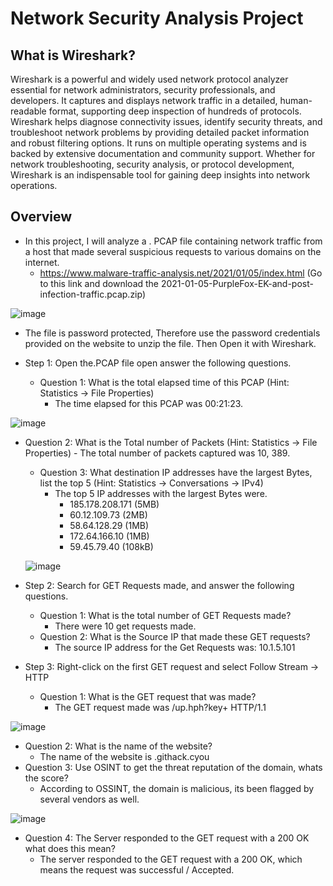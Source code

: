 # Network Security Analysis Project

<h2> What is Wireshark? </h2> Wireshark is a powerful and widely used network protocol analyzer essential for network administrators, security professionals, and developers. It captures and displays network traffic in a detailed, human-readable format, supporting deep inspection of hundreds of protocols. Wireshark helps diagnose connectivity issues, identify security threats, and troubleshoot network problems by providing detailed packet information and robust filtering options. It runs on multiple operating systems and is backed by extensive documentation and community support. Whether for network troubleshooting, security analysis, or protocol development, Wireshark is an indispensable tool for gaining deep insights into network operations.
<h2> Overview</h2>


- In this project, I will analyze a . PCAP file containing network traffic from a host that made several suspicious requests to various domains on the internet.
   - https://www.malware-traffic-analysis.net/2021/01/05/index.html (Go to this link and download the 2021-01-05-PurpleFox-EK-and-post-infection-traffic.pcap.zip)

![image](https://github.com/user-attachments/assets/3c1eb358-4652-46ec-9a2f-7360e3928ab1)
   
   - The file is password protected, Therefore use the password credentials provided on the website to unzip the file. Then Open it with Wireshark.

- Step 1: Open the.PCAP file open answer the following questions.
    - Question 1: What is the total elapsed time of this PCAP (Hint: Statistics → File Properties)
      - The time elapsed for this PCAP was 00:21:23.

![image](https://github.com/user-attachments/assets/d822e776-4f35-4389-b8b1-5845db167209)
    
- Question 2: What is the Total number of Packets (Hint: Statistics → File Properties)
      - The total number of packets captured was 10, 389. 
    - Question 3: What destination IP addresses have the largest Bytes, list the top 5 (Hint: Statistics → Conversations → IPv4)
      - The top 5 IP addresses with the largest Bytes were.
        - 185.178.208.171 (5MB)
        - 60.12.109.73 (2MB)
        - 58.64.128.29 (1MB)
        - 172.64.166.10 (1MB)
        - 59.45.79.40 (108kB)
 
  ![image](https://github.com/user-attachments/assets/60db91c5-46ad-4da2-ab6d-c8998ff839de)


- Step 2: Search for GET Requests made, and answer the following questions.
   - Question 1: What is the total number of GET Requests made?
      - There were 10 get requests made.
   - Question 2: What is the Source IP that made these GET requests?
      - The source IP address for the Get Requests was: 10.1.5.101
 - Step 3: Right-click on the first GET request and select Follow Stream → HTTP
   - Question 1: What is the GET request that was made?
      - The GET request made was    /up.hph?key+ HTTP/1.1

![image](https://github.com/user-attachments/assets/a32b8d09-6ca0-4e09-a0bf-5dfd2ef5f046)
  
   - Question 2: What is the name of the website?
      - The name of the website is .githack.cyou
   - Question 3: Use OSINT to get the threat reputation of the domain, whats the score? 
      - According to OSSINT, the domain is malicious, its been flagged by several vendors as well.

![image](https://github.com/user-attachments/assets/1e274b9b-1513-4225-adae-9560d2122b3a)
   
   - Question 4: The Server responded to the GET request with a 200 OK what does this mean?
      - The server responded to the GET request with a 200 OK, which means the request was successful / Accepted.
  

